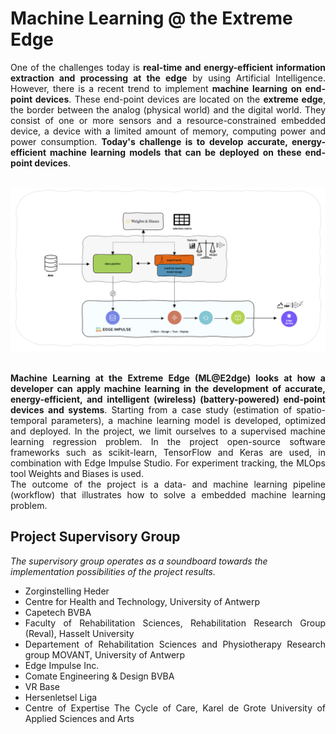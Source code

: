 # Machine Learning @ the Extreme Edge

<div style="text-align: justify">One of the challenges today is <b>real-time and energy-efficient information extraction and processing at the edge</b> by using Artificial Intelligence. However, there is a recent trend to implement <b>machine learning on end-point devices</b>. These end-point devices are located on the <b>extreme edge</b>, the border between the analog (physical world) and the digital world. They consist of one or more sensors and a resource-constrained embedded device, a device with a limited amount of memory, computing power and power consumption. <b>Today's challenge is to develop accurate, energy-efficient machine learning models that can be deployed on these end-point devices</b>.</div>

<br>

![workflow](./img/data-ML-pipeline.png)

<br>

<div style="text-align: justify"> <b>Machine Learning at the Extreme Edge (ML@E2dge) looks at how a developer can apply machine learning in the development of accurate, energy-efficient, and intelligent (wireless) (battery-powered) end-point devices and systems</b>. Starting from a case study (estimation of spatio-temporal parameters), a machine learning model is developed, optimized and deployed. In the project, we limit ourselves to a supervised machine learning regression problem. In the project open-source software frameworks such as scikit-learn, TensorFlow and Keras are used, in combination with Edge Impulse Studio. For experiment tracking, the MLOps tool Weights and Biases  is used.</div>

<div style="text-align: justify"> The outcome of the project is a data- and machine learning pipeline (workflow) that illustrates how to solve a embedded machine learning problem.</div>



## Project Supervisory Group

*The supervisory group operates as a soundboard towards the implementation possibilities of the project results.*

<div style="text-align: justify">
<ul>
  <li>Zorginstelling Heder</li>
  <li>Centre for Health and Technology, University of Antwerp</li>
  <li>Capetech BVBA</li>
  <li>Faculty of Rehabilitation Sciences, Rehabilitation Research Group (Reval), Hasselt University</li>
  <li>Departement of Rehabilitation Sciences and Physiotherapy Research group MOVANT, University of Antwerp</li>  
  <li>Edge Impulse Inc.</li>
  <li>Comate Engineering & Design BVBA</li> 
  <li>VR Base</li> 
  <li>Hersenletsel Liga</li> 
  <li>Centre of Expertise The Cycle of Care, Karel de Grote University of Applied Sciences and Arts</li> 
</ul> 
</div><br>


<br>
